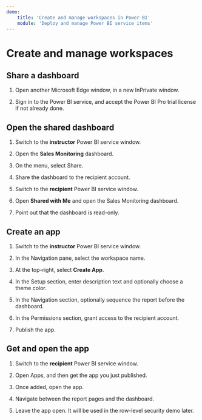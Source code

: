 ```yaml
---
demo:
    title: 'Create and manage workspaces in Power BI'
    module: 'Deploy and manage Power BI service items'
---
```


# Create and manage workspaces

## Share a dashboard

1. Open another Microsoft Edge window, in a new InPrivate window.

1. Sign in to the Power BI service, and accept the Power BI Pro trial license if not already done.

## Open the shared dashboard

1. Switch to the **instructor** Power BI service window.

1. Open the **Sales Monitoring** dashboard.

1. On the menu, select Share.

1. Share the dashboard to the recipient account.

1. Switch to the **recipient** Power BI service window.

1. Open **Shared with Me** and open the Sales Monitoring dashboard.

1. Point out that the dashboard is read-only.

## Create an app

1. Switch to the **instructor** Power BI service window.

1. In the Navigation pane, select the workspace name.

1. At the top-right, select **Create App**.

1. In the Setup section, enter description text and optionally choose a theme color.

1. In the Navigation section, optionally sequence the report before the dashboard.

1. In the Permissions section, grant access to the recipient account.

1. Publish the app.

## Get and open the app

1. Switch to the **recipient** Power BI service window.

1. Open Apps, and then get the app you just published.

1. Once added, open the app.

1. Navigate between the report pages and the dashboard.

1. Leave the app open. It will be used in the row-level security demo later.
